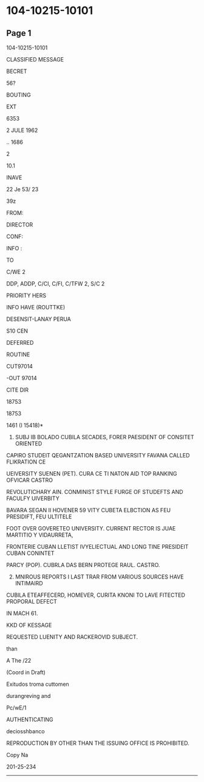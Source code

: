 # 104-10215-10101

## Page 1

104-10215-10101

CLASSIFIED MESSAGE

BECRET

56?

BOUTING

EXT

6353

2 JULE 1962

.. 1686

2

10.1

INAVE

22 Je 53/ 23

39z

FROM:

DIRECTOR

CONF:

INFO :

TO

C/WE 2

DDP, ADDP, C/CI, C/FI, C/TFW 2, S/C 2

PRIORITY HERS

INFO HAVE (ROUTTKE)

DESENSIT-LANAY PERUA

S10 CEN

DEFERRED

ROUTINE

CUT97014

-OUT 97014

CITE DIR

18753

18753

1461 (I 15418)*

1. SUBJ IB BOLADO CUBILA SECADES, FORER PAESIDENT OF CONSITET ORIENTED

CAPIRO STUDEIT QEGANTZATION BASED UNIVERSITY FAVANA CALLED FLIKRATION CE

UEIVERSITY SUENEN (PET). CURA CE TI NATON AID TOP RANKING OFVICAR CASTRO

REVOLUTICHARY AIN. CONMINIST STYLE FURGE OF STUDEFTS AND FACULFY UIVERBITY

BAVARA SEGAN II HOVENER 59 VITY CUBETA ELBCTION AS FEU PRESIDIFT, FEU ULTITELE

FOOT OVER GOVERETEO UNIVERSITY. CURRENT RECTOR IS JUAE MARTITIO Y VIDAURRETA,

FRONTERIE CUBAN LLETIST IVYELIECTUAL AND LONG TINE PRESIDEIT CUBAN CONINTET

PARCY (POP). CUBRLA DAS BERN PROTEGE RAUL. CASTRO.

2. MNIROUS REPORTS I LAST TRAR FROM VARIOUS SOURCES HAVE INTIMAIRD

CUBILA ETEAFFECERD, HOMEVER, CURITA KNONI TO LAVE FITECTED PROPORAL DEFECT

IN MACH 61.

KKD OF KESSAGE

REQUESTED LUENITY AND RACKEROVID SUBJECT.

than

A The /22

(Coord in Draft)

Exitudos troma cuttomen

durangreving and

Pc/wE/1

AUTHENTICATING

deciosshbanco

REPRODUCTION BY OTHER THAN THE ISSUING OFFICE IS PROHIBITED.

Copy Na

201-25-234

---

